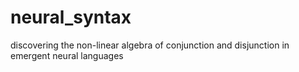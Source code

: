 # neural_syntax
discovering the non-linear algebra of conjunction and disjunction in emergent neural languages
